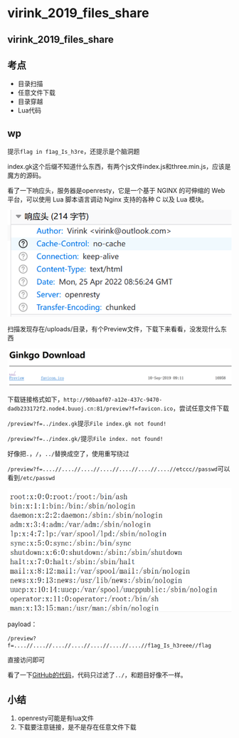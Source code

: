 # virink\_2019\_files\_share

## virink\_2019\_files\_share

## 考点

* 目录扫描
* 任意文件下载
* 目录穿越
* Lua代码

## wp

提示`flag in f1ag_Is_h3re`，还提示是个脑洞题

index.gk这个后缀不知道什么东西，有两个js文件index.js和three.min.js，应该是魔方的源码。

看了一下响应头，服务器是openresty，它是一个基于 NGINX 的可伸缩的 Web 平台，可以使用 Lua 脚本语言调动 Nginx 支持的各种 C 以及 Lua 模块。

![](<../.gitbook/assets/image (12) (1) (1).png>)

扫描发现存在/uploads/目录，有个Preview文件，下载下来看看，没发现什么东西

![](<../.gitbook/assets/image (8) (1) (1).png>)

下载链接格式如下，`http://90baaf07-a12e-437c-9470-dadb233172f2.node4.buuoj.cn:81/preview?f=favicon.ico`，尝试任意文件下载

`/preview?f=../index.gk`提示`File index.gk not found!`

`/preview?f=../index.gk/`提示`File index. not found!`

好像把`.`，`/`，`../`替换成空了，使用重写绕过

`/preview?f=....//....//....//....//....//....//....//etccc//passwd`可以看到`/etc/passwd`

![](<../.gitbook/assets/image (30) (1).png>)

payload：

```
/preview?f=....//....//....//....//....//....//....//f1ag_Is_h3reee//flag
```

直接访问即可

看了一下[GitHub的代码](https://github.com/CTFTraining/virink\_2019\_web\_files\_share/blob/master/src/preview.lua)，代码只过滤了`../`，和题目好像不一样。

## 小结

1. openresty可能是有lua文件
2. 下载要注意链接，是不是存在任意文件下载
